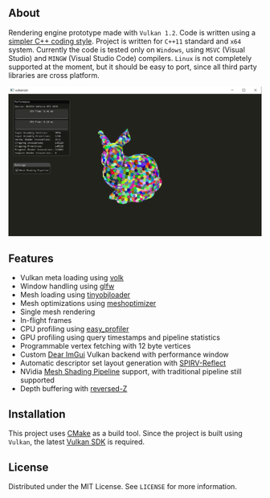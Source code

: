 ## About
Rendering engine prototype made with `Vulkan 1.2`. Code is written using a [simpler C++ coding style](https://gist.github.com/bkaradzic/2e39896bc7d8c34e042b). Project is written for `C++11` standard and `x64` system. Currently the code is tested only on `Windows`, using `MSVC` (Visual Studio) and `MINGW` (Visual Studio Code) compilers. `Linux` is not completely supported at the moment, but it should be easy to port, since all third party libraries are cross platform.

![Demo](https://github.com/milkru/data_resources/blob/main/vulkanizer/mesh_bunny.PNG)

## Features
* Vulkan meta loading using [volk](https://github.com/zeux/volk)
* Window handling using [glfw](https://github.com/glfw/glfw)
* Mesh loading using [tinyobjloader](https://github.com/tinyobjloader/tinyobjloader)
* Mesh optimizations using [meshoptimizer](https://github.com/zeux/meshoptimizer)
* Single mesh rendering
* In-flight frames
* CPU profiling using [easy_profiler](https://github.com/yse/easy_profiler)
* GPU profiling using query timestamps and pipeline statistics
* Programmable vertex fetching with 12 byte vertices
* Custom [Dear ImGui](https://github.com/ocornut/imgui) Vulkan backend with performance window
* Automatic descriptor set layout generation with [SPIRV-Reflect](https://github.com/KhronosGroup/SPIRV-Reflect)
* NVidia [Mesh Shading Pipeline](https://developer.nvidia.com/blog/introduction-turing-mesh-shaders/) support, with traditional pipeline still supported
* Depth buffering with [reversed-Z](https://developer.nvidia.com/content/depth-precision-visualized)

## Installation
This project uses [CMake](https://cmake.org/download/) as a build tool. Since the project is built using `Vulkan`, the latest [Vulkan SDK](https://vulkan.lunarg.com) is required.

## License
Distributed under the MIT License. See `LICENSE` for more information.
